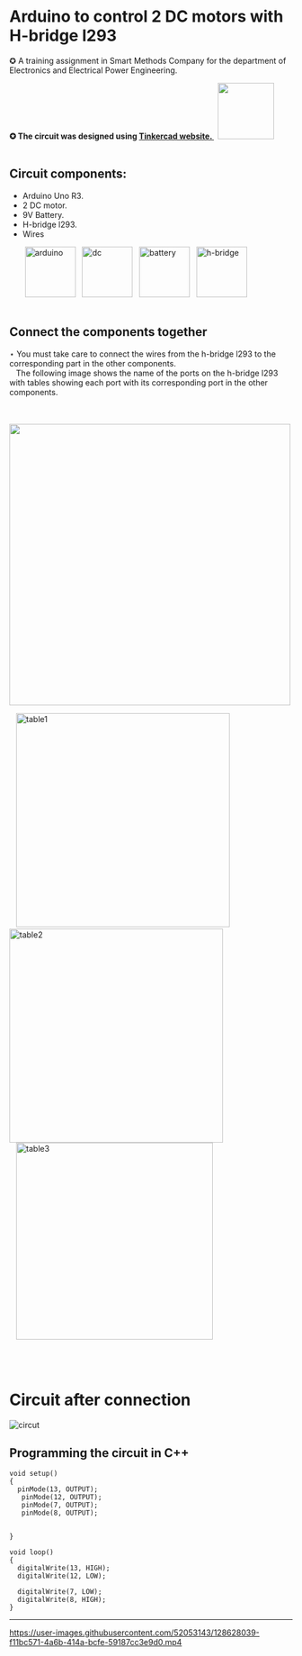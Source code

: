 # Arduino to control 2 DC motors with H-bridge l293
✪ A training assignment in Smart Methods Company for the department of Electronics and Electrical Power Engineering.
**<div>✪ The circuit was designed using <a href=https://www.tinkercad.com/dashboard>Tinkercad website. </a> &nbsp; <img width="100" src="https://user-images.githubusercontent.com/52053143/127372588-fb30e614-62b4-4f9a-bda3-eaf2061234e0.png"> </div> <br> </div>**
 ## Circuit components:
 * Arduino Uno R3.
 * 2 DC motor.
 * 9V Battery.
 * H-bridge l293.
 * Wires

&nbsp;&nbsp;&nbsp;&nbsp;&nbsp;&nbsp; <img alt="arduino" width="90"  src="https://user-images.githubusercontent.com/52053143/128624919-36387765-59f1-42aa-8810-708922a582a6.png"> &nbsp;&nbsp;<img width="90" alt="dc" src="https://user-images.githubusercontent.com/52053143/128624921-a13e9bbc-2d92-42c4-8fb0-56409430e547.png">&nbsp;&nbsp; <img width="90" alt="battery" src="https://user-images.githubusercontent.com/52053143/128624929-686e9623-274c-4915-a45e-cf9f26a439d1.png">&nbsp;&nbsp; <img width="90" alt="h-bridge" src="https://user-images.githubusercontent.com/52053143/128624931-044f34f4-0ac4-4d6e-8f1a-71ef82cf4a68.png">
<br><br>

## Connect the components together
⋆ You must take care to connect the wires from the h-bridge l293 to the corresponding part in the other components.<br>
&nbsp;&nbsp;&nbsp;The following image shows the name of the ports on the h-bridge l293 with tables showing each port with its corresponding port in the other components.
<br><br>

&nbsp;&nbsp;&nbsp;&nbsp;&nbsp;&nbsp;&nbsp;&nbsp;&nbsp;&nbsp;&nbsp;&nbsp;&nbsp;&nbsp;&nbsp;&nbsp;&nbsp;&nbsp;&nbsp;&nbsp;&nbsp;&nbsp;&nbsp;&nbsp;&nbsp;&nbsp;&nbsp;&nbsp;&nbsp;&nbsp;&nbsp;&nbsp;&nbsp;&nbsp;&nbsp;&nbsp;&nbsp;&nbsp;&nbsp;&nbsp;&nbsp;&nbsp;<img width="500" src="https://user-images.githubusercontent.com/52053143/128626023-53d7d8d9-e364-4c17-b7c4-b842eebb2130.png">


&nbsp;&nbsp;&nbsp;<img width="380" alt="table1" src="https://user-images.githubusercontent.com/52053143/128627598-bbc9b96f-ed70-48bc-949c-b83e2e3f50ba.png"> &nbsp;&nbsp;&nbsp;&nbsp;&nbsp;&nbsp;&nbsp;&nbsp;&nbsp;&nbsp;&nbsp;&nbsp;&nbsp;&nbsp;&nbsp;<img width="380" alt="table2" src="https://user-images.githubusercontent.com/52053143/128627599-f0a1421a-bee1-453b-98e2-4c5361643b39.png"> <br>
&nbsp;&nbsp;&nbsp;<img width="350" alt="table3" src="https://user-images.githubusercontent.com/52053143/128627601-93e7e294-8e55-4202-bbdc-4db46e1784c5.png">




<br> <br>


# Circuit after connection
![circut](https://user-images.githubusercontent.com/52053143/128625895-215c4d46-7342-49d6-940c-9d3005b95663.jpg)
<br>

## Programming the circuit in C++ 

```
void setup()
{
  pinMode(13, OUTPUT);
   pinMode(12, OUTPUT);
   pinMode(7, OUTPUT);
   pinMode(8, OUTPUT);
 
   
}

void loop()
{
  digitalWrite(13, HIGH);
  digitalWrite(12, LOW);
  
  digitalWrite(7, LOW);
  digitalWrite(8, HIGH);
}
```
***



https://user-images.githubusercontent.com/52053143/128628039-f11bc571-4a6b-414a-bcfe-59187cc3e9d0.mp4









